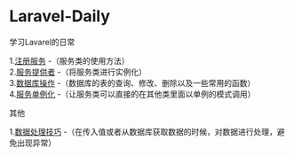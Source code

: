 # Laravel-Daily
学习Lavarel的日常

1.<a href='https://github.com/pgy1/Laravel-Daily/blob/master/ServiceRegister' target='_blank'>注册服务</a>
-（服务类的使用方法）
<br />
2.<a href='https://github.com/pgy1/Laravel-Daily/blob/master/ServiceProvider' target='_blank'>服务提供者</a>
-（将服务类进行实例化）
<br />
3.<a href='https://github.com/pgy1/Laravel-Daily/blob/master/DatabaseOprate' target='_blank'>数据库操作</a>
-（数据库的表的查询、修改、删除以及一些常用的函数）
<br />
4.<a href='https://github.com/pgy1/Laravel-Daily/blob/master/ServiceFacades' target='_blank'>服务单例化</a>
-（让服务类可以直接的在其他类里面以单例的模式调用）
<br />

其他

1.<a href='https://github.com/pgy1/Laravel-Daily/blob/master/DataHandleSkill' target='_blank'>数据处理技巧</a>
-（在传入值或者从数据库获取数据的时候，对数据进行处理，避免出现异常）
<br />
